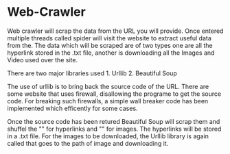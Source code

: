 # Web-Crawler

Web crawler will scrap the data from the URL you will provide. Once entered multiple threads called spider will visit the website to extract useful data from the.
The data which will be scraped are of two types one are all the hyperlink stored in the .txt file, another is downloading all the Images and Video used over the site.

There are two major libraries used 1. Urllib 2. Beautiful Soup

The use of urllib is to bring back the source code of the URL. There are some website that uses firewall, disallowing the programe to get the source code. For breaking such firewalls, a simple wall breaker code has been implemented which efficently for some cases.

Once the source code has been retured Beautiful Soup will scrap them and shuffel the "<a>" for hyperlinks and "<img>" for images.
The hyperlinks will be stored in a .txt file. For the images to be downloaded, the Urllib library is again called that goes to the path of image and downloading it.
